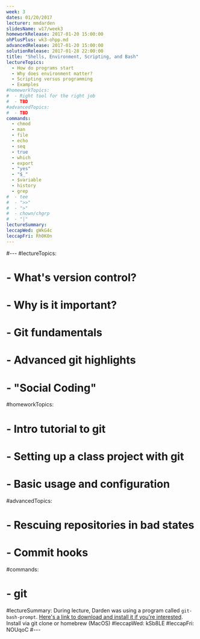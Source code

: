 ```yaml
---
week: 3
dates: 01/20/2017
lecturer: mmdarden
slidesName: w17/week3
homeworkRelease: 2017-01-20 15:00:00
ohPlusPlus: wk3-ohpp.md
advancedRelease: 2017-01-20 15:00:00
solutionRelease: 2017-01-28 22:00:00
title: "Shells, Environment, Scripting, and Bash"
lectureTopics:
  - How do programs start
  - Why does environment matter?
  - Scripting versus programming
  - Examples
#homeworkTopics:
#  - Right tool for the right job
#  - TBD
#advancedTopics:
#  - TBD
commands:
  - chmod
  - man
  - file
  - echo
  - seq
  - true
  - which
  - export
  - "yes"
  - "$_"
  - $variable
  - history
  - grep
#  - tee
#  - ">>"
#  - ">"
#  - chown/chgrp
#  - "|"
lectureSummary:
leccapWed: gWkG4c
leccapFri: Rh0K0n
---
```

#---
#lectureTopics:
#  - What's version control?
#  - Why is it important?
#  - Git fundamentals
#  - Advanced git highlights
#  - "Social Coding"
#homeworkTopics:
#  - Intro tutorial to git
#  - Setting up a class project with git
#  - Basic usage and configuration
#advancedTopics:
#  - Rescuing repositories in bad states
#  - Commit hooks
#commands:
#  - git
#lectureSummary: During lecture, Darden was using a program called `git-bash-prompt`. [Here's a link to download and install it if you're interested](https://github.com/magicmonty/bash-git-prompt). Install via git clone or homebrew (MacOS)
#leccapWed: kSb8LE
#leccapFri: NOUqoC
#---
